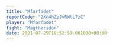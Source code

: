 ```yaml
---
title: "Mfarfadet"
reportCode: "2Xn4hZpJvRWtL7zC"
player: "Mfarfadet"
fight: "Magtheridon"
date: 2021-07-29T18:52:59.061000+00:00
---
```

